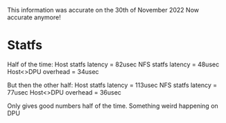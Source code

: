 This information was accurate on the 30th of November 2022
Now accurate anymore!

# Statfs
Half of the time:
Host statfs latency = 82usec
NFS statfs latency = 48usec
Host<>DPU overhead = 34usec

But then the other half:
Host statfs latency = 113usec
NFS statfs latency = 77usec
Host<>DPU overhead = 36usec

Only gives good numbers half of the time. Something weird happening on DPU
